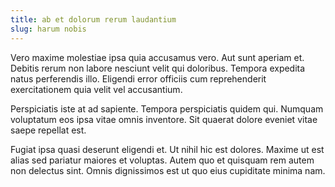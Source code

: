 ```yaml
---
title: ab et dolorum rerum laudantium
slug: harum nobis
---
```


Vero maxime molestiae ipsa quia accusamus vero. Aut sunt aperiam et. Debitis rerum non labore nesciunt velit qui doloribus. Tempora expedita natus perferendis illo. Eligendi error officiis cum reprehenderit exercitationem quia velit vel accusantium.

Perspiciatis iste at ad sapiente. Tempora perspiciatis quidem qui. Numquam voluptatum eos ipsa vitae omnis inventore. Sit quaerat dolore eveniet vitae saepe repellat est.

Fugiat ipsa quasi deserunt eligendi et. Ut nihil hic est dolores. Maxime ut est alias sed pariatur maiores et voluptas. Autem quo et quisquam rem autem non delectus sint. Omnis dignissimos est ut quo eius cupiditate minima nam.
